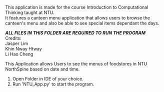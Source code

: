 This application is made for the course Introduction to Computational Thinking taught at NTU.  
It features a canteen menu application that allows users to browse the canteen's menu and also be able to see special items dependant the days.  

***ALL FILES IN THIS FOLDER ARE REQUIRED TO RUN THE PROGRAM***  
Credits:  
Jasper Lim  
Khin Nway Htway  
Li Hao Cheng  

This Application allows Users to see the menus of foodstores in NTU NorthSpine based on date and time.  

1. Open Folder in IDE of your choice.  
2. Run 'NTU_App.py' to start the program.  
